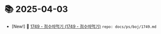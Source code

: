 # 📚 2025-04-03
- [New!] 📗 [1749 - 점수따먹기 (1749 - 점수따먹기)](https://til.qriosity.dev/featured/ps/boj/1749) `repo: docs/ps/boj/1749.md`
